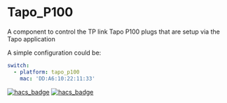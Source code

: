 # Tapo_P100

  A component to control the TP link Tapo P100 plugs that are setup via the Tapo application


A simple configuration could be:
```yaml
switch:
  - platform: tapo_p100
    mac: 'DD:A6:10:22:11:33'

```

[![hacs_badge](https://img.shields.io/badge/HACS-Default-orange.svg?style=for-the-badge)](https://github.com/custom-components/hacs)
[![hacs_badge](https://img.shields.io/badge/HACS-Custom-orange.svg?style=for-the-badge)](https://github.com/custom-components/hacs)